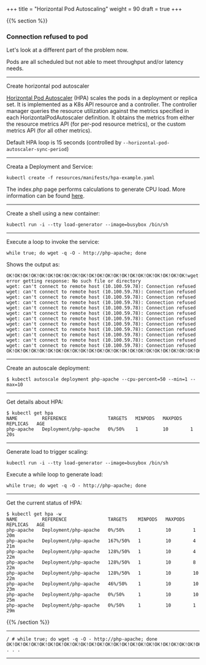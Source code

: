 +++
title = "Horizontal Pod Autoscaling"
weight = 90
draft = true
+++

{{% section %}}

### Connection refused to pod

Let's look at a different part of the problem now.

Pods are all scheduled but not able to meet throughput and/or latency needs.

---

Create horizontal pod autoscaler

[Horizontal Pod Autoscaler](https://kubernetes.io/docs/tasks/run-application/horizontal-pod-autoscale/) (HPA) scales the pods in a deployment or replica set. It is implemented as a K8s API resource and a controller. The controller manager queries the resource utilization against the metrics specified in each HorizontalPodAutoscaler definition. It obtains the metrics from either the resource metrics API (for per-pod resource metrics), or the custom metrics API (for all other metrics).

Default HPA loop is 15 seconds (controlled by `--horizontal-pod-autoscaler-sync-period`)

---

Creata a Deployment and Service:


```
kubectl create -f resources/manifests/hpa-example.yaml
```

The index.php page performs calculations to generate CPU load. More information can be found [here](https://kubernetes.io/docs/tasks/run-application/horizontal-pod-autoscale-walkthrough/#run-expose-php-apache-server).

---

Create a shell using a new container:

```
kubectl run -i --tty load-generator --image=busybox /bin/sh
```

---

Execute a loop to invoke the service:

```
while true; do wget -q -O - http://php-apache; done
```

Shows the output as:

```
OK!OK!OK!OK!OK!OK!OK!OK!OK!OK!OK!OK!OK!OK!OK!OK!OK!OK!OK!OK!OK!OK!wget: error getting response: No such file or directory
wget: can't connect to remote host (10.100.59.78): Connection refused
wget: can't connect to remote host (10.100.59.78): Connection refused
wget: can't connect to remote host (10.100.59.78): Connection refused
wget: can't connect to remote host (10.100.59.78): Connection refused
wget: can't connect to remote host (10.100.59.78): Connection refused
wget: can't connect to remote host (10.100.59.78): Connection refused
wget: can't connect to remote host (10.100.59.78): Connection refused
wget: can't connect to remote host (10.100.59.78): Connection refused
wget: can't connect to remote host (10.100.59.78): Connection refused
wget: can't connect to remote host (10.100.59.78): Connection refused
wget: can't connect to remote host (10.100.59.78): Connection refused
wget: can't connect to remote host (10.100.59.78): Connection refused
OK!OK!OK!OK!OK!OK!OK!OK!OK!OK!OK!OK!OK!OK!OK!OK!OK!OK!OK!OK!OK!OK!OK!OK!
```

---

Create an autoscale deployment:

```
$ kubectl autoscale deployment php-apache --cpu-percent=50 --min=1 --max=10
```

---

Get details about HPA:

```
$ kubectl get hpa
NAME         REFERENCE               TARGETS   MINPODS   MAXPODS   REPLICAS   AGE
php-apache   Deployment/php-apache   0%/50%    1         10        1          20s
```

--- 

Generate load to trigger scaling:

```
kubectl run -i --tty load-generator --image=busybox /bin/sh
```

Execute a while loop to generate load:

```
while true; do wget -q -O - http://php-apache; done
```

---

Get the current status of HPA:

```
$ kubectl get hpa -w
NAME         REFERENCE               TARGETS    MINPODS   MAXPODS   REPLICAS   AGE
php-apache   Deployment/php-apache   0%/50%     1         10        1          20m
php-apache   Deployment/php-apache   167%/50%   1         10        4          21m
php-apache   Deployment/php-apache   128%/50%   1         10        4          22m
php-apache   Deployment/php-apache   128%/50%   1         10        8          22m
php-apache   Deployment/php-apache   128%/50%   1         10        10         22m
php-apache   Deployment/php-apache   46%/50%    1         10        10         23m
php-apache   Deployment/php-apache   0%/50%     1         10        10         25m
php-apache   Deployment/php-apache   0%/50%     1         10        1          29m
```

{{% /section %}}

---

```
/ # while true; do wget -q -O - http://php-apache; done
OK!OK!OK!OK!OK!OK!OK!OK!OK!OK!OK!OK!OK!OK!OK!OK!OK!OK!OK!OK!OK!OK!OK!OK!OK!OK!OK!OK!OK!OK!OK!OK!OK!OK!OK!OK!OK!OK!OK!OK!OK!OK!OK!OK!OK!OK!OK!OK!OK!OK!OK!OK!OK!OK!OK!OK!OK!OK!OK!OK!OK!OK!OK!OK!OK!OK!OK!OK!OK!OK!OK!OK!OK!OK!OK!OK!OK!OK!OK!OK!OK!OK!OK!OK!OK!OK!OK!OK!OK!OK!OK!OK!OK!OK!OK!OK!OK!OK!OK!OK!OK!OK!OK!OK!OK!OK!OK!OK!OK!OK!OK!OK!OK!OK!OK!OK!OK!OK!OK!OK!OK!OK!OK!OK!OK!OK!OK!OK!OK!OK!OK!OK!OK!OK!OK!OK!OK!OK!OK!OK!OK!OK!OK!OK!OK!OK!OK!OK!OK!OK!OK!OK!OK!OK!OK!OK!OK!OK!OK!OK!OK!OK!OK!OK!OK!OK!OK!OK!OK!OK!OK!OK!OK!OK!OK!OK!OK!OK!OK!OK!OK!OK!OK!OK!OK!OK!OK!OK!OK!OK!OK!OK!OK!OK!OK!OK!OK!OK!OK!OK!OK!OK!OK!OK!OK!OK!OK!OK!OK!OK!OK!OK!OK!OK!OK!OK!OK!OK!OK!OK!OK!OK!OK!OK!OK!OK!OK!OK!OK!OK!OK!OK!OK!OK!OK!OK!OK!OK!OK!OK!OK!OK!OK!OK!OK!OK!OK!OK!OK!OK!OK!OK!OK!OK!OK!OK!OK!OK!OK!OK!OK!OK!OK!OK!OK!OK!OK!OK!OK!OK!OK!OK!OK!OK!OK!OK!OK!OK!OK!OK!OK!OK!OK!OK!OK!OK!OK!OK!OK!OK!OK!OK!OK!OK!OK!OK!OK!OK!OK!OK!OK!OK!OK!OK!OK!OK!OK!OK!OK!OK!OK!OK!OK!OK!OK!OK!OK!OK!OK!OK!OK!OK!OK!OK!OK!OK!OK!OK!OK!OK!OK!OK!OK!OK!OK!OK!OK!OK!OK!OK!OK!OK!OK!OK!OK!OK!OK!OK!OK!OK!OK!OK!OK!OK!OK!OK!OK!OK!OK!OK!OK!OK!OK!OK!OK!OK!OK!OK!OK!OK!OK!OK!OK!OK!OK!OK!OK!OK!OK!OK!OK!OK!OK!OK!OK!OK!OK!OK!OK!OK!OK!OK!OK!OK!OK!OK!OK!OK!OK!OK!OK!OK!OK!OK!OK!OK!OK!OK!OK!OK!OK!OK!OK!OK!OK!OK!OK!OK!OK!OK!OK!OK!OK!OK!OK!OK!OK!OK!OK!OK!OK!OK!OK!OK!OK!OK!OK!OK!OK!OK!OK!OK!OK!OK!OK!OK!OK!OK!OK!OK!OK!OK!OK!OK!OK!OK!OK!OK!OK!OK!OK!OK!OK!OK!OK!OK!OK!OK!OK!OK!OK!OK!OK!OK!OK!OK!OK!OK!OK!OK!OK!OK!OK!OK!OK!OK!OK!OK!OK!OK!OK!OK!OK!OK!OK!OK!OK!OK!OK!OK!OK!OK!OK!OK!OK!OK!OK!OK!OK!OK!OK!OK!OK!OK!OK!OK!OK! . . .
```

---
